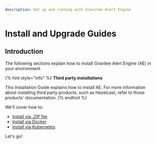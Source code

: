 ```yaml
---
description: Get up and running with Gravitee Alert Engine
---
```


# Install and Upgrade Guides

## Introduction

The following sections explain how to install Gravitee Alert Engine (AE) in your environment.

{% hint style="info" %}
**Third party installations**&#x20;

This Installation Guide explains how to install AE. For more information about installing third party products, such as Hazelcast, refer to those products' documentation.
{% endhint %}

We'll cover how to:

* [Install via .ZIP file](install-via-.zip-file.md)
* [Install via Docker](install-via-docker.md)
* [Install via Kubernetes](install-via-kubernetes.md)

Let's go!
